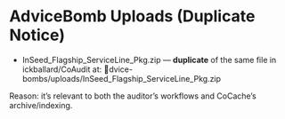 # AdviceBomb Uploads (Duplicate Notice)

- InSeed_Flagship_ServiceLine_Pkg.zip — **duplicate** of the same file in ickballard/CoAudit at:
  dvice-bombs/uploads/InSeed_Flagship_ServiceLine_Pkg.zip

Reason: it’s relevant to both the auditor’s workflows and CoCache’s archive/indexing.
